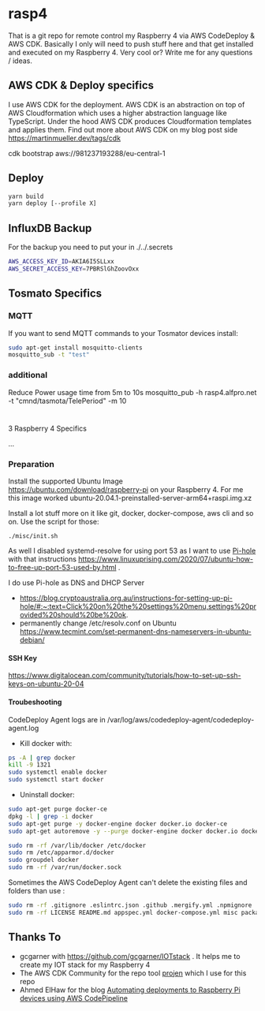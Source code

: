 # rasp4

That is a git repo for remote control my Raspberry 4 via AWS CodeDeploy & AWS CDK. Basically I only will need to push stuff here and that get installed and executed on my Raspberry 4. Very cool or? Write me for any questions / ideas.

## AWS CDK & Deploy specifics

I use AWS CDK for the deployment. AWS CDK is an abstraction on top of AWS Cloudformation which uses a higher abstraction language like TypeScript. Under the hood AWS CDK produces Cloudformation templates and applies them. Find out more about AWS CDK on my blog post side <https://martinmueller.dev/tags/cdk>

cdk bootstrap aws://981237193288/eu-central-1

## Deploy

```bash
yarn build
yarn deploy [--profile X]
```

## InfluxDB Backup

For the backup you need to put your in ./../.secrets

```bash
AWS_ACCESS_KEY_ID=AKIA6I5SLLxx
AWS_SECRET_ACCESS_KEY=7PBRSlGhZoovOxx
```

## Tosmato Specifics

### MQTT

If you want to send MQTT commands to your Tosmator devices install:

```bash
sudo apt-get install mosquitto-clients
mosquitto_sub -t "test"
```

### additional

Reduce Power usage time from 5m to 10s
mosquitto_pub -h rasp4.alfpro.net -t "cmnd/tasmota/TelePeriod" -m 10

#
3 Raspberry 4 Specifics

...

### Preparation

Install the supported Ubuntu Image <https://ubuntu.com/download/raspberry-pi> on your Raspberry 4. For me this image worked ubuntu-20.04.1-preinstalled-server-arm64+raspi.img.xz

Install a lot stuff more on it like git, docker, docker-compose, aws cli and so on. Use the script for those:

```
./misc/init.sh
```

As well I disabled systemd-resolve for using port 53 as I want to use [Pi-hole](https://github.com/pi-hole/pi-hole) with that instructions <https://www.linuxuprising.com/2020/07/ubuntu-how-to-free-up-port-53-used-by.html> .

I do use Pi-hole as DNS and DHCP Server

- <https://blog.cryptoaustralia.org.au/instructions-for-setting-up-pi-hole/#:~:text=Click%20on%20the%20settings%20menu,settings%20provided%20should%20be%20ok>.
- permanently change /etc/resolv.conf on Ubuntu <https://www.tecmint.com/set-permanent-dns-nameservers-in-ubuntu-debian/>

#### SSH Key

<https://www.digitalocean.com/community/tutorials/how-to-set-up-ssh-keys-on-ubuntu-20-04>

#### Troubeshooting

CodeDeploy Agent logs are in /var/log/aws/codedeploy-agent/codedeploy-agent.log

- Kill docker with:

```bash
ps -A | grep docker
kill -9 1321
sudo systemctl enable docker
sudo systemctl start docker
```

- Uninstall docker:

```bash
sudo apt-get purge docker-ce
dpkg -l | grep -i docker
sudo apt-get purge -y docker-engine docker docker.io docker-ce
sudo apt-get autoremove -y --purge docker-engine docker docker.io docker-ce

sudo rm -rf /var/lib/docker /etc/docker
sudo rm /etc/apparmor.d/docker
sudo groupdel docker
sudo rm -rf /var/run/docker.sock
```

Sometimes the AWS CodeDeploy Agent can't delete the existing files and folders than use :

```bash
sudo rm -rf .gitignore .eslintrc.json .github .mergify.yml .npmignore .projen .projenrc.js .secret.example .versionrc.json .vscode
sudo rm -rf LICENSE README.md appspec.yml docker-compose.yml misc package.json preact-netlify scripts services src test tsconfig.jest.json tsconfig.json version.json yarn.lock
```

## Thanks To

- gcgarner with <https://github.com/gcgarner/IOTstack> . It helps me to create my IOT stack for my Raspberry 4
- The AWS CDK Community for the repo tool [projen](https://github.com/projen/projen) which I use for this repo
- Ahmed ElHaw for the blog [Automating deployments to Raspberry Pi devices using AWS CodePipeline](https://aws.amazon.com/blogs/devops/automating-deployments-to-raspberry-pi-devices-using-aws-codepipeline/)
